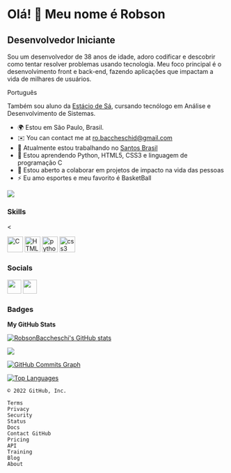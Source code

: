 Olá! 👋 Meu nome é Robson
==========================

Desenvolvedor Iniciante
-----------------------------

Sou um desenvolvedor de 38 anos de idade, adoro codificar e descobrir como tentar resolver problemas usando tecnologia. Meu foco principal é o desenvolvimento front e back-end, fazendo aplicações que impactam a vida de milhares de usuários.

Português

Também sou aluno da [Estácio de Sá](https://estacio.br/), cursando tecnólogo em Análise e Desenvolvimento de Sistemas.

* 🌍  Estou em São Paulo, Brasil.
* ✉️  You can contact me at [ro.baccheschid@gmail.com](mailto:ro.baccheschi@gmail.com)
* 🚀  Atualmente estou trabalhando no [Santos Brasil](https://www.santosbrasil.com.br/v2021/)
* 🧠  Estou aprendendo Python, HTML5, CSS3 e linguagem de programação C
* 🤝  Estou aberto a colaborar em projetos de impacto na vida das pessoas
* ⚡  Eu amo esportes e meu favorito é BasketBall

<a href="https://www.github.com/RobsonBaccheschi" target="_blank" rel="noreferrer"><img
src="https://img.shields.io/github/followers/RobsonBaccheschi?logo=github&style=for-the-badge&color=3382ed&labelColor=171717" /></a>

### Skills

<<p align="left">

<a href="https://docs.microsoft.com/en-us/cpp/?view=msvc-170" target="_blank" rel="noreferrer"><img src="https://raw.githubusercontent.com/danielcranney/readme-generator/main/public/icons/skills/c-colored.svg" width="36" height="36" alt="C" /></a>
<a href="https://developer.mozilla.org/en-US/docs/Glossary/HTML5" target="_blank" rel="noreferrer"><img src="https://raw.githubusercontent.com/danielcranney/readme-generator/main/public/icons/skills/html5-colored.svg" width="36" height="36" alt="HTML5" /></a>
<a href="https://python.com/" target="_blank" rel="noreferrer"><img src="https://raw.githubusercontent.com/danielcranney/readme-generator/main/public/icons/skills/python-colored.svg" width="36" height="36" alt="python" /></a>
<a href="https://css3.com/" target="_blank" rel="noreferrer"><img src="https://raw.githubusercontent.com/danielcranney/readme-generator/main/public/icons/skills/css3-colored.svg" width="36" height="36" alt="css3" /></a>    


</p>

### Socials

<p align="left"> 

<a href="https://www.github.com/RobsonBaccheschi" target="_blank" rel="noreferrer"><img src="https://raw.githubusercontent.com/danielcranney/readme-generator/main/public/icons/socials/github-dark.svg" width="32" height="32" /></a> 
<a href="https://www.linkedin.com/in/robson-baccheschi-chaves-aaa919199" target="_blank" rel="noreferrer"><img src="https://raw.githubusercontent.com/danielcranney/readme-generator/main/public/icons/socials/linkedin.svg" width="32" height="32" /></a> 

### Badges

<b>My GitHub Stats</b>

<a href="http://www.github.com/RobsonBaccheschi"><img src="https://github-readme-stats-RobsonBaccheschi.vercel.app/api?username=RobsonBaccheschi&show_icons=true&hide=&count_private=true&title_color=3382ed&text_color=ffffff&icon_color=3382ed&bg_color=171717&hide_border=true&show_icons=true" alt="RobsonBaccheschi's GitHub stats" /></a>

<a href="http://www.github.com/RobsonBaccheschi"><img src="https://github-readme-streak-stats.herokuapp.com/?user=RobsonBaccheschi&stroke=ffffff&background=171717&ring=3382ed&fire=3382ed&currStreakNum=ffffff&currStreakLabel=3382ed&sideNums=ffffff&sideLabels=ffffff&dates=ffffff&hide_border=true" /></a>

<a href="http://www.github.com/RobsonBaccheschi"><img src="https://activity-graph.herokuapp.com/graph?username=RobsonBaccheschi&bg_color=171717&color=ffffff&line=3382ed&point=ffffff&area_color=171717&area=true&hide_border=true&custom_title=GitHub%20Commits%20Graph" alt="GitHub Commits Graph" /></a>

<a href="https://github.com/RobsonBaccheschi" align="left"><img src="https://github-readme-stats-RobsonBaccheschi.vercel.app/api/top-langs/?username=RobsonBaccheschi&layout=compact&title_color=3382ed&text_color=ffffff&icon_color=3382ed&bg_color=171717&hide_border=true&locale=en&custom_title=Top%20%Languages" alt="Top Languages" /></a>



    © 2022 GitHub, Inc.

    Terms
    Privacy
    Security
    Status
    Docs
    Contact GitHub
    Pricing
    API
    Training
    Blog
    About


